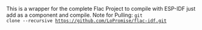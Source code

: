 This is a wrapper for the complete Flac Project to compile with ESP-IDF
just add as a component and compile.
Note for Pulling: 
<code>git clone --recursive https://github.com/LoPromise/flac-idf.git</code>
